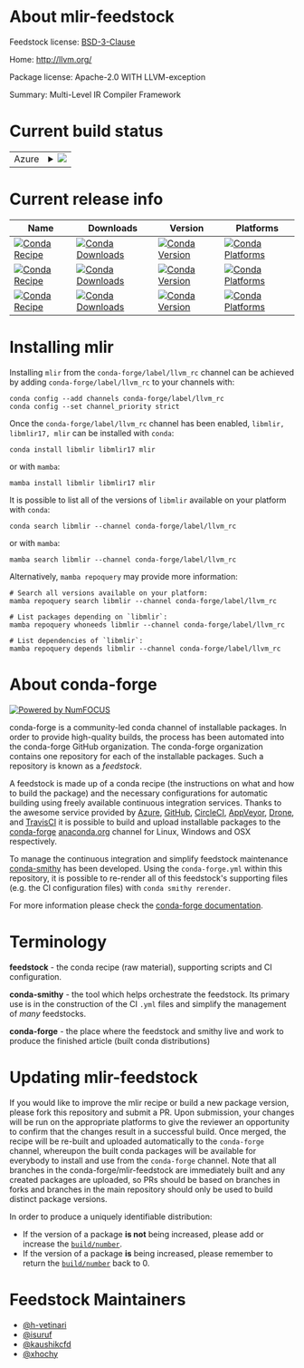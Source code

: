 About mlir-feedstock
====================

Feedstock license: [BSD-3-Clause](https://github.com/conda-forge/mlir-feedstock/blob/main/LICENSE.txt)

Home: http://llvm.org/

Package license: Apache-2.0 WITH LLVM-exception

Summary: Multi-Level IR Compiler Framework

Current build status
====================


<table>
    
  <tr>
    <td>Azure</td>
    <td>
      <details>
        <summary>
          <a href="https://dev.azure.com/conda-forge/feedstock-builds/_build/latest?definitionId=11751&branchName=main">
            <img src="https://dev.azure.com/conda-forge/feedstock-builds/_apis/build/status/mlir-feedstock?branchName=main">
          </a>
        </summary>
        <table>
          <thead><tr><th>Variant</th><th>Status</th></tr></thead>
          <tbody><tr>
              <td>linux_64</td>
              <td>
                <a href="https://dev.azure.com/conda-forge/feedstock-builds/_build/latest?definitionId=11751&branchName=main">
                  <img src="https://dev.azure.com/conda-forge/feedstock-builds/_apis/build/status/mlir-feedstock?branchName=main&jobName=linux&configuration=linux%20linux_64_" alt="variant">
                </a>
              </td>
            </tr><tr>
              <td>linux_aarch64</td>
              <td>
                <a href="https://dev.azure.com/conda-forge/feedstock-builds/_build/latest?definitionId=11751&branchName=main">
                  <img src="https://dev.azure.com/conda-forge/feedstock-builds/_apis/build/status/mlir-feedstock?branchName=main&jobName=linux&configuration=linux%20linux_aarch64_" alt="variant">
                </a>
              </td>
            </tr><tr>
              <td>linux_ppc64le</td>
              <td>
                <a href="https://dev.azure.com/conda-forge/feedstock-builds/_build/latest?definitionId=11751&branchName=main">
                  <img src="https://dev.azure.com/conda-forge/feedstock-builds/_apis/build/status/mlir-feedstock?branchName=main&jobName=linux&configuration=linux%20linux_ppc64le_" alt="variant">
                </a>
              </td>
            </tr><tr>
              <td>osx_64</td>
              <td>
                <a href="https://dev.azure.com/conda-forge/feedstock-builds/_build/latest?definitionId=11751&branchName=main">
                  <img src="https://dev.azure.com/conda-forge/feedstock-builds/_apis/build/status/mlir-feedstock?branchName=main&jobName=osx&configuration=osx%20osx_64_" alt="variant">
                </a>
              </td>
            </tr><tr>
              <td>osx_arm64</td>
              <td>
                <a href="https://dev.azure.com/conda-forge/feedstock-builds/_build/latest?definitionId=11751&branchName=main">
                  <img src="https://dev.azure.com/conda-forge/feedstock-builds/_apis/build/status/mlir-feedstock?branchName=main&jobName=osx&configuration=osx%20osx_arm64_" alt="variant">
                </a>
              </td>
            </tr><tr>
              <td>win_64</td>
              <td>
                <a href="https://dev.azure.com/conda-forge/feedstock-builds/_build/latest?definitionId=11751&branchName=main">
                  <img src="https://dev.azure.com/conda-forge/feedstock-builds/_apis/build/status/mlir-feedstock?branchName=main&jobName=win&configuration=win%20win_64_" alt="variant">
                </a>
              </td>
            </tr>
          </tbody>
        </table>
      </details>
    </td>
  </tr>
</table>

Current release info
====================

| Name | Downloads | Version | Platforms |
| --- | --- | --- | --- |
| [![Conda Recipe](https://img.shields.io/badge/recipe-libmlir-green.svg)](https://anaconda.org/conda-forge/libmlir) | [![Conda Downloads](https://img.shields.io/conda/dn/conda-forge/libmlir.svg)](https://anaconda.org/conda-forge/libmlir) | [![Conda Version](https://img.shields.io/conda/vn/conda-forge/libmlir.svg)](https://anaconda.org/conda-forge/libmlir) | [![Conda Platforms](https://img.shields.io/conda/pn/conda-forge/libmlir.svg)](https://anaconda.org/conda-forge/libmlir) |
| [![Conda Recipe](https://img.shields.io/badge/recipe-libmlir17-green.svg)](https://anaconda.org/conda-forge/libmlir17) | [![Conda Downloads](https://img.shields.io/conda/dn/conda-forge/libmlir17.svg)](https://anaconda.org/conda-forge/libmlir17) | [![Conda Version](https://img.shields.io/conda/vn/conda-forge/libmlir17.svg)](https://anaconda.org/conda-forge/libmlir17) | [![Conda Platforms](https://img.shields.io/conda/pn/conda-forge/libmlir17.svg)](https://anaconda.org/conda-forge/libmlir17) |
| [![Conda Recipe](https://img.shields.io/badge/recipe-mlir-green.svg)](https://anaconda.org/conda-forge/mlir) | [![Conda Downloads](https://img.shields.io/conda/dn/conda-forge/mlir.svg)](https://anaconda.org/conda-forge/mlir) | [![Conda Version](https://img.shields.io/conda/vn/conda-forge/mlir.svg)](https://anaconda.org/conda-forge/mlir) | [![Conda Platforms](https://img.shields.io/conda/pn/conda-forge/mlir.svg)](https://anaconda.org/conda-forge/mlir) |

Installing mlir
===============

Installing `mlir` from the `conda-forge/label/llvm_rc` channel can be achieved by adding `conda-forge/label/llvm_rc` to your channels with:

```
conda config --add channels conda-forge/label/llvm_rc
conda config --set channel_priority strict
```

Once the `conda-forge/label/llvm_rc` channel has been enabled, `libmlir, libmlir17, mlir` can be installed with `conda`:

```
conda install libmlir libmlir17 mlir
```

or with `mamba`:

```
mamba install libmlir libmlir17 mlir
```

It is possible to list all of the versions of `libmlir` available on your platform with `conda`:

```
conda search libmlir --channel conda-forge/label/llvm_rc
```

or with `mamba`:

```
mamba search libmlir --channel conda-forge/label/llvm_rc
```

Alternatively, `mamba repoquery` may provide more information:

```
# Search all versions available on your platform:
mamba repoquery search libmlir --channel conda-forge/label/llvm_rc

# List packages depending on `libmlir`:
mamba repoquery whoneeds libmlir --channel conda-forge/label/llvm_rc

# List dependencies of `libmlir`:
mamba repoquery depends libmlir --channel conda-forge/label/llvm_rc
```


About conda-forge
=================

[![Powered by
NumFOCUS](https://img.shields.io/badge/powered%20by-NumFOCUS-orange.svg?style=flat&colorA=E1523D&colorB=007D8A)](https://numfocus.org)

conda-forge is a community-led conda channel of installable packages.
In order to provide high-quality builds, the process has been automated into the
conda-forge GitHub organization. The conda-forge organization contains one repository
for each of the installable packages. Such a repository is known as a *feedstock*.

A feedstock is made up of a conda recipe (the instructions on what and how to build
the package) and the necessary configurations for automatic building using freely
available continuous integration services. Thanks to the awesome service provided by
[Azure](https://azure.microsoft.com/en-us/services/devops/), [GitHub](https://github.com/),
[CircleCI](https://circleci.com/), [AppVeyor](https://www.appveyor.com/),
[Drone](https://cloud.drone.io/welcome), and [TravisCI](https://travis-ci.com/)
it is possible to build and upload installable packages to the
[conda-forge](https://anaconda.org/conda-forge) [anaconda.org](https://anaconda.org/)
channel for Linux, Windows and OSX respectively.

To manage the continuous integration and simplify feedstock maintenance
[conda-smithy](https://github.com/conda-forge/conda-smithy) has been developed.
Using the ``conda-forge.yml`` within this repository, it is possible to re-render all of
this feedstock's supporting files (e.g. the CI configuration files) with ``conda smithy rerender``.

For more information please check the [conda-forge documentation](https://conda-forge.org/docs/).

Terminology
===========

**feedstock** - the conda recipe (raw material), supporting scripts and CI configuration.

**conda-smithy** - the tool which helps orchestrate the feedstock.
                   Its primary use is in the construction of the CI ``.yml`` files
                   and simplify the management of *many* feedstocks.

**conda-forge** - the place where the feedstock and smithy live and work to
                  produce the finished article (built conda distributions)


Updating mlir-feedstock
=======================

If you would like to improve the mlir recipe or build a new
package version, please fork this repository and submit a PR. Upon submission,
your changes will be run on the appropriate platforms to give the reviewer an
opportunity to confirm that the changes result in a successful build. Once
merged, the recipe will be re-built and uploaded automatically to the
`conda-forge` channel, whereupon the built conda packages will be available for
everybody to install and use from the `conda-forge` channel.
Note that all branches in the conda-forge/mlir-feedstock are
immediately built and any created packages are uploaded, so PRs should be based
on branches in forks and branches in the main repository should only be used to
build distinct package versions.

In order to produce a uniquely identifiable distribution:
 * If the version of a package **is not** being increased, please add or increase
   the [``build/number``](https://docs.conda.io/projects/conda-build/en/latest/resources/define-metadata.html#build-number-and-string).
 * If the version of a package **is** being increased, please remember to return
   the [``build/number``](https://docs.conda.io/projects/conda-build/en/latest/resources/define-metadata.html#build-number-and-string)
   back to 0.

Feedstock Maintainers
=====================

* [@h-vetinari](https://github.com/h-vetinari/)
* [@isuruf](https://github.com/isuruf/)
* [@kaushikcfd](https://github.com/kaushikcfd/)
* [@xhochy](https://github.com/xhochy/)


